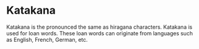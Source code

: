 # Katakana
Katakana is the pronounced the same as hiragana characters. Katakana is used for loan words.
These loan words can originate from languages such as English, French, German, etc.
